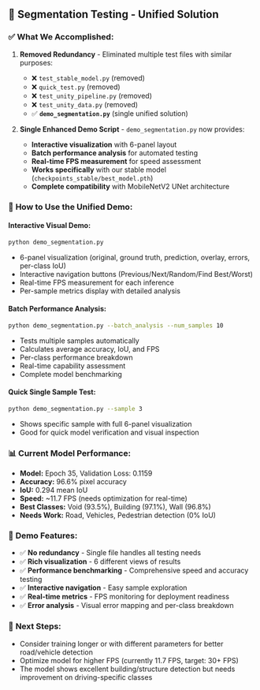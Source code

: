 ## 🎯 Segmentation Testing - Unified Solution

### ✅ **What We Accomplished:**

1. **Removed Redundancy** - Eliminated multiple test files with similar purposes:
   - ❌ `test_stable_model.py` (removed)
   - ❌ `quick_test.py` (removed) 
   - ❌ `test_unity_pipeline.py` (removed)
   - ❌ `test_unity_data.py` (removed)
   - ✅ **`demo_segmentation.py`** (single unified solution)

2. **Single Enhanced Demo Script** - `demo_segmentation.py` now provides:
   - **Interactive visualization** with 6-panel layout
   - **Batch performance analysis** for automated testing
   - **Real-time FPS measurement** for speed assessment
   - **Works specifically** with our stable model (`checkpoints_stable/best_model.pth`)
   - **Complete compatibility** with MobileNetV2 UNet architecture

### 🚀 **How to Use the Unified Demo:**

#### **Interactive Visual Demo:**
```bash
python demo_segmentation.py
```
- 6-panel visualization (original, ground truth, prediction, overlay, errors, per-class IoU)
- Interactive navigation buttons (Previous/Next/Random/Find Best/Worst)
- Real-time FPS measurement for each inference
- Per-sample metrics display with detailed analysis

#### **Batch Performance Analysis:**
```bash
python demo_segmentation.py --batch_analysis --num_samples 10
```
- Tests multiple samples automatically
- Calculates average accuracy, IoU, and FPS
- Per-class performance breakdown
- Real-time capability assessment
- Complete model benchmarking

#### **Quick Single Sample Test:**
```bash
python demo_segmentation.py --sample 3
```
- Shows specific sample with full 6-panel visualization
- Good for quick model verification and visual inspection

### 📊 **Current Model Performance:**
- **Model:** Epoch 35, Validation Loss: 0.1159
- **Accuracy:** 96.6% pixel accuracy
- **IoU:** 0.294 mean IoU
- **Speed:** ~11.7 FPS (needs optimization for real-time)
- **Best Classes:** Void (93.5%), Building (97.1%), Wall (96.8%)
- **Needs Work:** Road, Vehicles, Pedestrian detection (0% IoU)

### 🎯 **Demo Features:**
- ✅ **No redundancy** - Single file handles all testing needs
- ✅ **Rich visualization** - 6 different views of results
- ✅ **Performance benchmarking** - Comprehensive speed and accuracy testing
- ✅ **Interactive navigation** - Easy sample exploration
- ✅ **Real-time metrics** - FPS monitoring for deployment readiness
- ✅ **Error analysis** - Visual error mapping and per-class breakdown

### 🔧 **Next Steps:**
- Consider training longer or with different parameters for better road/vehicle detection
- Optimize model for higher FPS (currently 11.7 FPS, target: 30+ FPS)
- The model shows excellent building/structure detection but needs improvement on driving-specific classes
